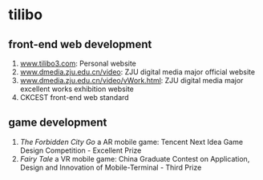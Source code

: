 # tilibo
## front-end web development
1. www.tilibo3.com: Personal website
2. www.dmedia.zju.edu.cn/video: ZJU digital media major official website
3. www.dmedia.zju.edu.cn/video/vWork.html: ZJU digital media major excellent works exhibition website
4. CKCEST front-end web standard
## game development
1. *The Forbidden City Go* a AR mobile game: Tencent Next Idea Game Design Competition - Excellent Prize
2. *Fairy Tale* a VR mobile game: China Graduate Contest on Application, Design and Innovation of Mobile-Terminal - Third Prize

